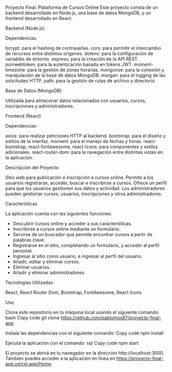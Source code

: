 Proyecto Final: Plataforma de Cursos Online
Este proyecto consta de un backend desarrollado en Node.js, una base de datos MongoDB, y un frontend desarrollado en React.

Backend (Node.js)

Dependencias:

bcrypt: para el hashing de contraseñas.
cors: para permitir el intercambio de recursos entre distintos orígenes.
dotenv: para la configuración de variables de entorno.
express: para la creación de la API REST.
jsonwebtoken: para la autenticación basada en tokens JWT.
moment-timezone: para la gestión de zonas horarias.
mongoose: para la conexión y manipulación de la base de datos MongoDB.
morgan: para el logging de las solicitudes HTTP.
path: para la gestión de rutas de archivo y directorio.

Base de Datos (MongoDB)

Utilizada para almacenar datos relacionados con usuarios, cursos, inscripciones y administradores.

Frontend (React)

Dependencias:

axios: para realizar peticiones HTTP al backend.
bootstrap: para el diseño y estilos de la interfaz.
moment: para el manejo de fechas y horas.
react-bootstrap, react-fontawesome, react-icons: para componentes y estilos adicionales.
react-router-dom: para la navegación entre distintas vistas en la aplicación.


Descripción del Proyecto

Sitio web para publicación e inscripción a cursos online.
Permite a los usuarios registrarse, acceder, buscar e inscribirse a cursos.
Ofrece un perfil para que los usuarios gestionen sus datos y actividad.
Los administradores pueden gestionar cursos, usuarios, inscripciones y otros administradores.

Características

La aplicación cuenta con las siguientes funciones: 
- Descubrir cursos online y acceder a sus características.
- Inscribirse a cursos online mediante un formulario.
- Servirse de un buscador que permite encontrar cursos a partir de palabras clave. 
- Registrarse en el sitio, completando un formulario, y acceder al perfil personal. 
- Ingresar al sitio como usuario, e ingresar al perfil del usuario. 
- Añadir, editar y eliminar cursos. 
- Eliminar usuarios. 
- Añadir y eliminar adminsitradores.


Tecnologías Utilizadas

React, React Router Dom, Bootstrap, FontAwesome, React Icons.

Uso

Clona este repositorio en tu máquina local usando el siguiente comando:
bash
Copy code
git clone https://github.com/pablomos87/proyecto-final-app

Instala las dependencias con el siguiente comando:
Copy code
npm install

Ejecuta la aplicación con el comando:
sql
Copy code
npm start


El proyecto se abrirá en tu navegador en la dirección http://localhost:3000.
También puedes acceder a la aplicación en línea en https://proyecto-final-app.vercel.app/Home.





